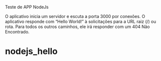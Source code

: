 Teste de APP NodeJs


O aplicativo inicia um servidor e escuta a porta 3000 por conexões. O aplicativo responde com “Hello World!” à solicitações para a URL raiz (/) ou rota. Para todos os outros caminhos, ele irá responder com um 404 Não Encontrado.
# nodejs_hello
